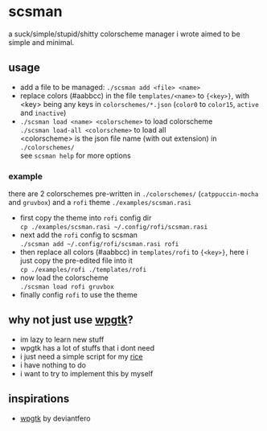 # scsman
a suck/simple/stupid/shitty colorscheme manager i wrote aimed to be simple and minimal.
## usage
- add a file to be managed: `./scsman add <file> <name>`
- replace colors (#aabbcc) in the file `templates/<name>` to `{<key>}`, with \<key\> being any keys in `colorschemes/*.json` (`color0` to `color15`, `active` and `inactive`)
- `./scsman load <name> <colorscheme>` to load colorscheme\
`./scsman load-all <colorscheme>` to load all\
\<colorscheme\> is the json file name (with out extension) in `./colorschemes/`\
see `scsman help` for more options
### example
there are 2 colorschemes pre-written in `./colorschemes/` (`catppuccin-mocha` and `gruvbox`) and a `rofi` theme `./examples/scsman.rasi`
- first copy the theme into `rofi` config dir\
`cp ./examples/scsman.rasi ~/.config/rofi/scsman.rasi`
- next add the `rofi` config to scsman\
`./scsman add ~/.config/rofi/scsman.rasi rofi`
- then replace all colors (#aabbcc) in `templates/rofi` to `{<key>}`, here i just copy the pre-edited file into it\
`cp ./examples/rofi ./templates/rofi`
- now load the colorscheme\
`./scsman load rofi gruvbox`
- finally config `rofi` to use the theme
## why not just use [wpgtk](https://github.com/deviantfero/wpgtk)?
- im lazy to learn new stuff
- wpgtk has a lot of stuffs that i dont need
- i just need a simple script for my [rice](https://github.com/mncc8337/awesomewm-dotfiles)
- i have nothing to do
- i want to try to implement this by myself
## inspirations
- [wpgtk](https://github.com/deviantfero/wpgtk) by deviantfero
